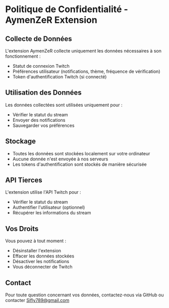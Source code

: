 # Politique de Confidentialité - AymenZeR Extension

## Collecte de Données
L'extension AymenZeR collecte uniquement les données nécessaires à son fonctionnement :
- Statut de connexion Twitch
- Préférences utilisateur (notifications, thème, fréquence de vérification)
- Token d'authentification Twitch (si connecté)

## Utilisation des Données
Les données collectées sont utilisées uniquement pour :
- Vérifier le statut du stream
- Envoyer des notifications
- Sauvegarder vos préférences

## Stockage
- Toutes les données sont stockées localement sur votre ordinateur
- Aucune donnée n'est envoyée à nos serveurs
- Les tokens d'authentification sont stockés de manière sécurisée

## API Tierces
L'extension utilise l'API Twitch pour :
- Vérifier le statut du stream
- Authentifier l'utilisateur (optionnel)
- Récupérer les informations du stream

## Vos Droits
Vous pouvez à tout moment :
- Désinstaller l'extension
- Effacer les données stockées
- Désactiver les notifications
- Vous déconnecter de Twitch

## Contact
Pour toute question concernant vos données, contactez-nous via GitHub ou contacter Sifly789@gmail.com 
